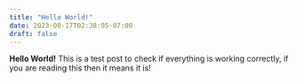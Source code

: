 ```yaml
---
title: "Hello World!"
date: 2023-08-17T02:38:05-07:00
draft: false
---
```


**Hello World!** This is a test post to check if everything is working correctly, if you are reading this
then it means it is!